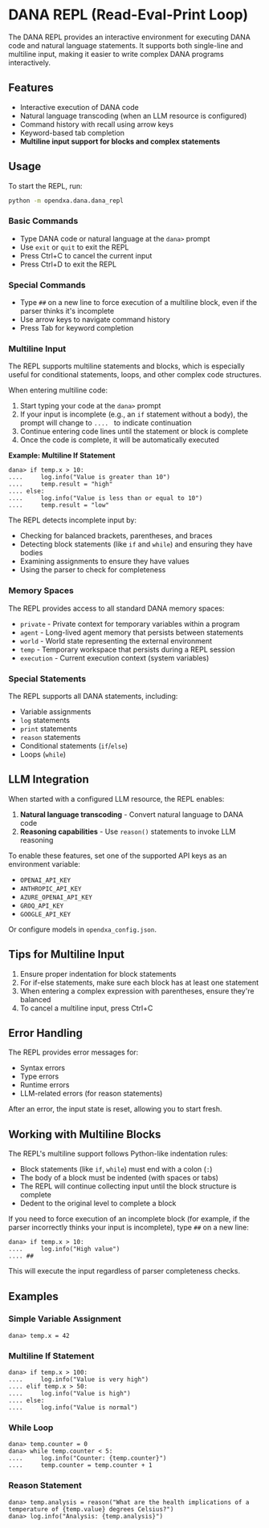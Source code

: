 # DANA REPL (Read-Eval-Print Loop)

The DANA REPL provides an interactive environment for executing DANA code and natural language statements. It supports both single-line and multiline input, making it easier to write complex DANA programs interactively.

## Features

- Interactive execution of DANA code
- Natural language transcoding (when an LLM resource is configured)
- Command history with recall using arrow keys
- Keyword-based tab completion
- **Multiline input support for blocks and complex statements**

## Usage

To start the REPL, run:

```bash
python -m opendxa.dana.dana_repl
```

### Basic Commands

- Type DANA code or natural language at the `dana>` prompt
- Use `exit` or `quit` to exit the REPL
- Press Ctrl+C to cancel the current input
- Press Ctrl+D to exit the REPL

### Special Commands

- Type `##` on a new line to force execution of a multiline block, even if the parser thinks it's incomplete
- Use arrow keys to navigate command history
- Press Tab for keyword completion

### Multiline Input

The REPL supports multiline statements and blocks, which is especially useful for conditional statements, loops, and other complex code structures.

When entering multiline code:

1. Start typing your code at the `dana>` prompt
2. If your input is incomplete (e.g., an `if` statement without a body), the prompt will change to `.... ` to indicate continuation
3. Continue entering code lines until the statement or block is complete
4. Once the code is complete, it will be automatically executed

**Example: Multiline If Statement**

```
dana> if temp.x > 10:
....     log.info("Value is greater than 10")
....     temp.result = "high"
.... else:
....     log.info("Value is less than or equal to 10")
....     temp.result = "low"
```

The REPL detects incomplete input by:
- Checking for balanced brackets, parentheses, and braces
- Detecting block statements (like `if` and `while`) and ensuring they have bodies
- Examining assignments to ensure they have values
- Using the parser to check for completeness

### Memory Spaces

The REPL provides access to all standard DANA memory spaces:

- `private` - Private context for temporary variables within a program
- `agent` - Long-lived agent memory that persists between statements
- `world` - World state representing the external environment
- `temp` - Temporary workspace that persists during a REPL session
- `execution` - Current execution context (system variables)

### Special Statements

The REPL supports all DANA statements, including:

- Variable assignments
- `log` statements
- `print` statements
- `reason` statements
- Conditional statements (`if`/`else`)
- Loops (`while`)

## LLM Integration

When started with a configured LLM resource, the REPL enables:

1. **Natural language transcoding** - Convert natural language to DANA code
2. **Reasoning capabilities** - Use `reason()` statements to invoke LLM reasoning

To enable these features, set one of the supported API keys as an environment variable:
- `OPENAI_API_KEY`
- `ANTHROPIC_API_KEY`
- `AZURE_OPENAI_API_KEY`
- `GROQ_API_KEY`
- `GOOGLE_API_KEY`

Or configure models in `opendxa_config.json`.

## Tips for Multiline Input

1. Ensure proper indentation for block statements
2. For if-else statements, make sure each block has at least one statement
3. When entering a complex expression with parentheses, ensure they're balanced
4. To cancel a multiline input, press Ctrl+C

## Error Handling

The REPL provides error messages for:
- Syntax errors
- Type errors
- Runtime errors
- LLM-related errors (for reason statements)

After an error, the input state is reset, allowing you to start fresh.

## Working with Multiline Blocks

The REPL's multiline support follows Python-like indentation rules:

- Block statements (like `if`, `while`) must end with a colon (`:`)
- The body of a block must be indented (with spaces or tabs)
- The REPL will continue collecting input until the block structure is complete
- Dedent to the original level to complete a block

If you need to force execution of an incomplete block (for example, if the parser incorrectly thinks your input is incomplete), type `##` on a new line:

```
dana> if temp.x > 10:
....     log.info("High value")
.... ##
```

This will execute the input regardless of parser completeness checks.

## Examples

### Simple Variable Assignment

```
dana> temp.x = 42
```

### Multiline If Statement

```
dana> if temp.x > 100:
....     log.info("Value is very high")
.... elif temp.x > 50:
....     log.info("Value is high")
.... else:
....     log.info("Value is normal")
```

### While Loop

```
dana> temp.counter = 0
dana> while temp.counter < 5:
....     log.info("Counter: {temp.counter}")
....     temp.counter = temp.counter + 1
```

### Reason Statement

```
dana> temp.analysis = reason("What are the health implications of a temperature of {temp.value} degrees Celsius?")
dana> log.info("Analysis: {temp.analysis}")
```

